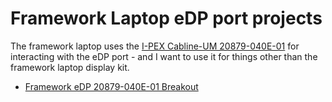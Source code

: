 # Framework Laptop eDP port projects

The framework laptop uses the [I-PEX Cabline-UM 20879-040E-01](https://www.i-pex.com/product/cabline-um)
for interacting with the eDP port - and I want to use it for things other than the framework laptop display kit.

* [Framework eDP 20879-040E-01 Breakout](./breakout/)
